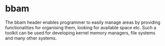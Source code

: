 bbam
====

The bbam header enables programmer to easily manage areas by providing functionalities for organising them, looking for available space etc.  Such a toolkit can be used for developing kernel memory managers, file systems and many other systems.